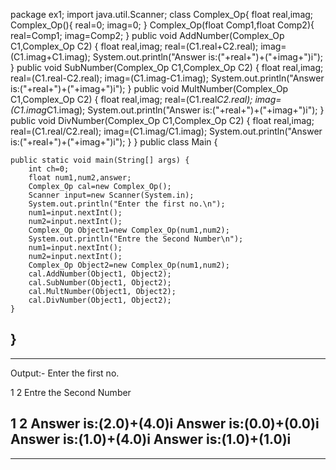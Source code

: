 package ex1;
import java.util.Scanner;
class Complex_Op{
	float real,imag;
    Complex_Op(){
    	 real=0;
    	 imag=0;
    }
    Complex_Op(float Comp1,float Comp2){
    	 real=Comp1;
    	 imag=Comp2;
    }
    public void AddNumber(Complex_Op C1,Complex_Op C2) {
    	float real,imag;
    	real=(C1.real+C2.real);
    	imag=(C1.imag+C1.imag);
    	System.out.println("Answer is:("+real+")+("+imag+")i");
    }
    public void SubNumber(Complex_Op C1,Complex_Op C2) {
    	float real,imag;
    	real=(C1.real-C2.real);
    	imag=(C1.imag-C1.imag);
    	System.out.println("Answer is:("+real+")+("+imag+")i");
    }
    public void MultNumber(Complex_Op C1,Complex_Op C2) {
    	float real,imag;
    	real=(C1.real*C2.real);
    	imag=(C1.imag*C1.imag);
    	System.out.println("Answer is:("+real+")+("+imag+")i");
    }
    public void DivNumber(Complex_Op C1,Complex_Op C2) {
    	float real,imag;
    	real=(C1.real/C2.real);
    	imag=(C1.imag/C1.imag);
    	System.out.println("Answer is:("+real+")+("+imag+")i");
    }
}
public class Main {

	public static void main(String[] args) {
		int ch=0;
		float num1,num2,answer;
		Complex_Op cal=new Complex_Op();
		Scanner input=new Scanner(System.in);
		System.out.println("Enter the first no.\n");
		num1=input.nextInt();
		num2=input.nextInt();
		Complex_Op Object1=new Complex_Op(num1,num2);
		System.out.println("Entre the Second Number\n");
		num1=input.nextInt();
		num2=input.nextInt();
		Complex_Op Object2=new Complex_Op(num1,num2);
		cal.AddNumber(Object1, Object2);
		cal.SubNumber(Object1, Object2);
		cal.MultNumber(Object1, Object2);
		cal.DivNumber(Object1, Object2);
	}
}
----------------------------------------------------------------------------------------------------
----------------------------------------------------------------------------------------------------
Output:-
Enter the first no.

1
2
Entre the Second Number

1
2
Answer is:(2.0)+(4.0)i
Answer is:(0.0)+(0.0)i
Answer is:(1.0)+(4.0)i
Answer is:(1.0)+(1.0)i
----------------------------------------------------------------------------------------------------
----------------------------------------------------------------------------------------------------
